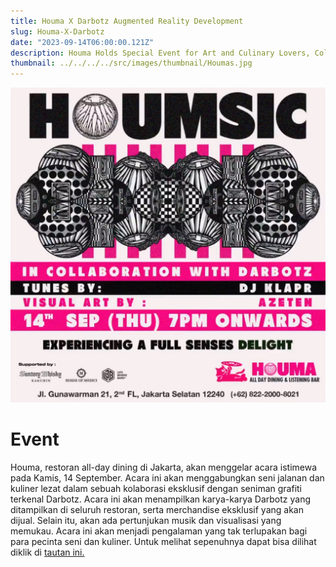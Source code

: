 ```yaml
---
title: Houma X Darbotz Augmented Reality Development
slug: Houma-X-Darbotz
date: "2023-09-14T06:00:00.121Z"
description: Houma Holds Special Event for Art and Culinary Lovers, Collaboration with Darbotz Presents Exclusive Graffiti Works and Attractive Merchandise.
thumbnail: ../../../../src/images/thumbnail/Houmas.jpg
---
```


![](poster.jpg)<br>

# Event
Houma, restoran all-day dining di Jakarta, akan menggelar acara istimewa pada Kamis, 14 September. Acara ini akan menggabungkan seni jalanan dan kuliner lezat dalam sebuah kolaborasi eksklusif dengan seniman grafiti terkenal Darbotz. Acara ini akan menampilkan karya-karya Darbotz yang ditampilkan di seluruh restoran, serta merchandise eksklusif yang akan dijual. Selain itu, akan ada pertunjukan musik dan visualisasi yang memukau. Acara ini akan menjadi pengalaman yang tak terlupakan bagi para pecinta seni dan kuliner.
Untuk melihat sepenuhnya dapat bisa dilihat diklik di <a href="https://www.instagram.com/p/CxUht3pSvYB/" class='text-green-400'>tautan ini.</a><br>


